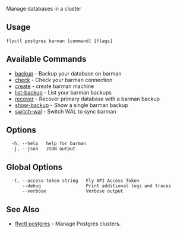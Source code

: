 Manage databases in a cluster


## Usage
~~~
flyctl postgres barman [command] [flags]
~~~

## Available Commands
* [backup](/docs/flyctl/postgres-barman-backup/)	 - Backup your database on barman
* [check](/docs/flyctl/postgres-barman-check/)	 - Check your barman connection
* [create](/docs/flyctl/postgres-barman-create/)	 - create barman machine
* [list-backup](/docs/flyctl/postgres-barman-list-backup/)	 - List your barman backups
* [recover](/docs/flyctl/postgres-barman-recover/)	 - Recover primary database with a barman backup
* [show-backup](/docs/flyctl/postgres-barman-show-backup/)	 - Show a single barman backup
* [switch-wal](/docs/flyctl/postgres-barman-switch-wal/)	 - Switch WAL to sync barman

## Options

~~~
  -h, --help   help for barman
  -j, --json   JSON output
~~~

## Global Options

~~~
  -t, --access-token string   Fly API Access Token
      --debug                 Print additional logs and traces
      --verbose               Verbose output
~~~

## See Also

* [flyctl postgres](/docs/flyctl/postgres/)	 - Manage Postgres clusters.

